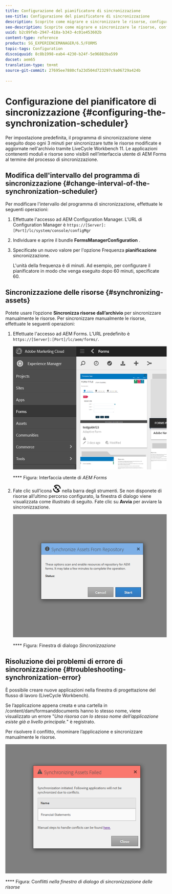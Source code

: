 ```yaml
---
title: Configurazione del pianificatore di sincronizzazione
seo-title: Configurazione del pianificatore di sincronizzazione
description: Scoprite come migrare e sincronizzare le risorse, configurare il programma di sincronizzazione e utilizzare le cartelle per disporre le risorse.
seo-description: Scoprite come migrare e sincronizzare le risorse, configurare il programma di sincronizzazione e utilizzare le cartelle per disporre le risorse.
uuid: b2c89feb-2947-418a-b343-4c01e453602b
content-type: reference
products: SG_EXPERIENCEMANAGER/6.5/FORMS
topic-tags: Configuration
discoiquuid: 8c8b1998-eab4-4230-b24f-5e96883ba599
docset: aem65
translation-type: tm+mt
source-git-commit: 27695ee7880cfa23d504d723297c9a06729a424b

---
```



# Configurazione del pianificatore di sincronizzazione {#configuring-the-synchronization-scheduler}

Per impostazione predefinita, il programma di sincronizzazione viene eseguito dopo ogni 3 minuti per sincronizzare tutte le risorse modificate e aggiornate nell&#39;archivio tramite LiveCycle Workbench 11. Le applicazioni contenenti moduli e risorse sono visibili nell’interfaccia utente di AEM Forms al termine del processo di sincronizzazione.

## Modifica dell&#39;intervallo del programma di sincronizzazione {#change-interval-of-the-synchronization-scheduler}

Per modificare l&#39;intervallo del programma di sincronizzazione, effettuate le seguenti operazioni:

1. Effettuate l&#39;accesso ad AEM Configuration Manager. L&#39;URL di Configuration Manager è `https://[Server]:[Port]/lc/system/console/configMgr`

1. Individuare e aprire il bundle **FormsManagerConfiguration** .

1. Specificate un nuovo valore per l&#39;opzione Frequenza **pianificazione** sincronizzazione.

   L&#39;unità della frequenza è di minuti. Ad esempio, per configurare il pianificatore in modo che venga eseguito dopo 60 minuti, specificate 60.

## Sincronizzazione delle risorse {#synchronizing-assets}

Potete usare l’opzione **Sincronizza risorse dall’archivio** per sincronizzare manualmente le risorse. Per sincronizzare manualmente le risorse, effettuate le seguenti operazioni:

1. Effettuate l&#39;accesso ad AEM Forms. L’URL predefinito è `https://[Server]:[Port]/lc/aem/forms/`.

   ![Interfaccia utente di AEM Forms](assets/aem_forms_ui.png)

   **** Figura: Interfaccia utente di *AEM Forms*

1. Fate clic sull’icona ![aem6forms_sync](assets/aem6forms_sync.png) nella barra degli strumenti. Se non disponete di risorse all’ultimo percorso configurato, la finestra di dialogo viene visualizzata come illustrato di seguito. Fate clic su **Avvia** per avviare la sincronizzazione.

   ![Finestra di dialogo Sincronizzazione](assets/migrate-and-syncronize.png)

   **** Figura: Finestra di dialogo *Sincronizzazione*

## Risoluzione dei problemi di errore di sincronizzazione {#troubleshooting-synchronization-error}

È possibile creare nuove applicazioni nella finestra di progettazione del flusso di lavoro (LiveCycle Workbench).

Se l’applicazione appena creata e una cartella in /content/dam/formsanddocuments hanno lo stesso nome, viene visualizzato un errore &quot;*Una risorsa con lo stesso nome dell’applicazione esiste già a livello principale.*&quot; è registrato.

Per risolvere il conflitto, rinominare l’applicazione e sincronizzare manualmente le risorse.

![Conflitti nella finestra di dialogo di sincronizzazione delle risorse](assets/sync-conflict.png)

**** Figura: Conflitti *nella finestra di dialogo di sincronizzazione delle risorse*
